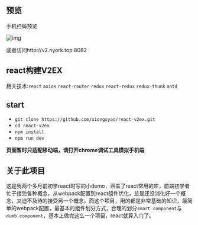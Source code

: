 ## 预览
手机扫码预览

![img](https://github.com/xiongsyao/react-v2ex/blob/master/static/review.png)

或者访问http://v2.nyork.top:8082
## react构建V2EX
相关技术:`react` `axios` `react-router` `redux` `react-redux` `redux-thunk` `antd`

## start
+ `git clone https://github.com/xiongsyao/react-v2ex.git`
+ `cd react-v2ex`
+ `npm install`
+ `npm run dev`

**页面暂时只适配移动端，请打开chrome调试工具模拟手机端**

## 关于此项目
这是我两个多月前初学react时写的小demo，涵盖了react常用的库，前端初学者忙于接受各种概念，从webpack配置到react组件优化，总是还没消化好一个概念，又迫不及待的接受另一个概念，而这个项目，用的都是非常基础的知识，最简单的webpack配置，最基本的组件划分方式，合理的划分`smart component`与`dumb component`，基本上做完这么一个项目，react就算入门了。
